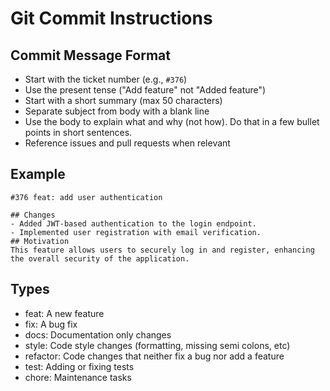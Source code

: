 # Git Commit Instructions

## Commit Message Format

- Start with the ticket number (e\.g\., `#376`)
- Use the present tense ("Add feature" not "Added feature")
- Start with a short summary (max 50 characters)
- Separate subject from body with a blank line
- Use the body to explain what and why (not how). Do that in a few bullet points in short sentences.
- Reference issues and pull requests when relevant

## Example

```
#376 feat: add user authentication

## Changes
- Added JWT-based authentication to the login endpoint.
- Implemented user registration with email verification.
## Motivation
This feature allows users to securely log in and register, enhancing the overall security of the application.
```

## Types

- feat: A new feature
- fix: A bug fix
- docs: Documentation only changes
- style: Code style changes (formatting, missing semi colons, etc)
- refactor: Code changes that neither fix a bug nor add a feature
- test: Adding or fixing tests
- chore: Maintenance tasks
